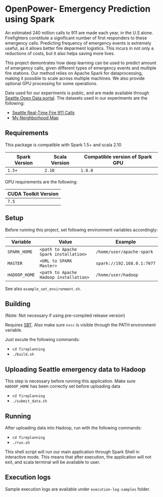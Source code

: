 # OpenPower- Emergency Prediction using Spark

An estimated 240 million calls to 911 are made each year, in the U.S alone. Firefighters constitute a significant number of first responders to these emergency calls. 
Predicting frequency of emergency events is extremely useful, as it allows better fire deparment logistics. This incurs in not only a reductions of costs, but it also helps saving more lives.

This project demontrates how deep learning can be used to predict amount of emergency calls, given different types of emergency events and multiple fire stations. 
Our method relies on Apache Spark for dataprocessing, making it possible to scale across multiple machines. We also provide optional GPU processing for some operations.

Data used for our experiments is public, and are made available through [Seattle Open Data portal](https://data.seattle.gov/).
The datasets used in our experiments are the following:

* [Seattle Real-Time Fire 911 Calls](https://data.seattle.gov/Public-Safety/Seattle-Real-Time-Fire-911-Calls/kzjm-xkqj)
* [My Neighborhood Map](https://data.seattle.gov/Community/My-Neighborhood-Map/82su-5fxf)


## Requirements

This package is compatible with Spark 1.5+ and scala 2.10


| Spark Version |  Scala Version | Compatible version of Spark GPU |
| ------------- |-----------------|----------------------|
| `1.5+`        | `2.10`          |`1.0.0`               |


GPU requirements are the following:


| CUDA Toolkit Version |
| -------------------- |
| `7.5`                |


## Setup

Before running this project, set following environment variables accordingly:


| Variable      |  Value                                | Example                                |
| ------------- |---------------------------------------|----------------------------------------|
| `SPARK_HOME`  | `<path to Apache Spark installation>` |`/home/user/apache-spark`               |
| `MASTER`      | `<URL to SPARK Master>`               |`spark://192.168.0.1:7077`              |
| `HADOOP_HOME` | `<path to Apache Hadoop installation>`|`/home/user/hadoop`                     |

See also `example_set_environment.sh`.

## Building

(Note: Not necessary if using pre-compiled release version)

Requires [SBT](http://www.scala-sbt.org/).
Also make sure `nvcc` is visible through the PATH environment variable.

Just excute the following commands:

* `cd fireplanning`
* `./build.sh`

## Uploading Seattle emergency data to Hadoop

This step is necessary before running this application. 
Make sure `HADOOP_HOME` has been correctly set before uploading data

* `cd fireplanning`
* `./submit_data.sh`

## Running

After uploading data into Hadoop, run with the following commands:

* `cd fireplanning`
* `./run.sh`

This shell script will run our main application through Spark Shell in interactive mode. 
This means that after execution, the application will not exit, and scala terminal will be available to user.

## Execution logs

Sample execution logs are available under `execution-log-samples` folder.
